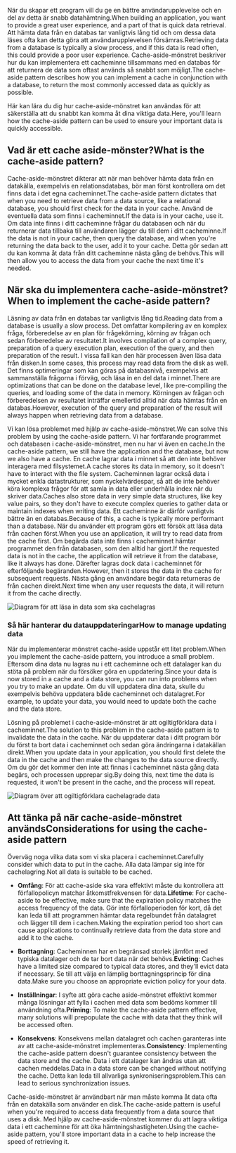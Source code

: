 <span data-ttu-id="83cd5-101">När du skapar ett program vill du ge en bättre användarupplevelse och en del av detta är snabb datahämtning.</span><span class="sxs-lookup"><span data-stu-id="83cd5-101">When building an application, you want to provide a great user experience, and a part of that is quick data retrieval.</span></span> <span data-ttu-id="83cd5-102">Att hämta data från en databas tar vanligtvis lång tid och om dessa data läses ofta kan detta göra att användarupplevelsen försämras.</span><span class="sxs-lookup"><span data-stu-id="83cd5-102">Retrieving data from a database is typically a slow process, and if this data is read often, this could provide a poor user experience.</span></span> <span data-ttu-id="83cd5-103">Cache-aside-mönstret beskriver hur du kan implementera ett cacheminne tillsammans med en databas för att returnera de data som oftast används så snabbt som möjligt.</span><span class="sxs-lookup"><span data-stu-id="83cd5-103">The cache-aside pattern describes how you can implement a cache in conjunction with a database, to return the most commonly accessed data as quickly as possible.</span></span>

<span data-ttu-id="83cd5-104">Här kan lära du dig hur cache-aside-mönstret kan användas för att säkerställa att du snabbt kan komma åt dina viktiga data.</span><span class="sxs-lookup"><span data-stu-id="83cd5-104">Here, you'll learn how the cache-aside pattern can be used to ensure your important data is quickly accessible.</span></span>

## <a name="what-is-the-cache-aside-pattern"></a><span data-ttu-id="83cd5-105">Vad är ett cache aside-mönster?</span><span class="sxs-lookup"><span data-stu-id="83cd5-105">What is the cache-aside pattern?</span></span>

<span data-ttu-id="83cd5-106">Cache-aside-mönstret dikterar att när man behöver hämta data från en datakälla, exempelvis en relationsdatabas, bör man först kontrollera om det finns data i det egna cacheminnet.</span><span class="sxs-lookup"><span data-stu-id="83cd5-106">The cache-aside pattern dictates that when you need to retrieve data from a data source, like a relational database, you should first check for the data in your cache.</span></span> <span data-ttu-id="83cd5-107">Använd de eventuella data som finns i cacheminnet.</span><span class="sxs-lookup"><span data-stu-id="83cd5-107">If the data is in your cache, use it.</span></span> <span data-ttu-id="83cd5-108">Om data inte finns i ditt cacheminne frågar du databasen och när du returnerar data tillbaka till användaren lägger du till dem i ditt cacheminne.</span><span class="sxs-lookup"><span data-stu-id="83cd5-108">If the data is not in your cache, then query the database, and when you're returning the data back to the user, add it to your cache.</span></span> <span data-ttu-id="83cd5-109">Detta gör sedan att du kan komma åt data från ditt cacheminne nästa gång de behövs.</span><span class="sxs-lookup"><span data-stu-id="83cd5-109">This will then allow you to access the data from your cache the next time it's needed.</span></span>

## <a name="when-to-implement-the-cache-aside-pattern"></a><span data-ttu-id="83cd5-110">När ska du implementera cache-aside-mönstret?</span><span class="sxs-lookup"><span data-stu-id="83cd5-110">When to implement the cache-aside pattern?</span></span>

<span data-ttu-id="83cd5-111">Läsning av data från en databas tar vanligtvis lång tid.</span><span class="sxs-lookup"><span data-stu-id="83cd5-111">Reading data from a database is usually a slow process.</span></span> <span data-ttu-id="83cd5-112">Det omfattar kompilering av en komplex fråga, förberedelse av en plan för frågekörning, körning av frågan och sedan förberedelse av resultatet.</span><span class="sxs-lookup"><span data-stu-id="83cd5-112">It involves compilation of a complex query, preparation of a query execution plan, execution of the query, and then preparation of the result.</span></span> <span data-ttu-id="83cd5-113">I vissa fall kan den här processen även läsa data från disken.</span><span class="sxs-lookup"><span data-stu-id="83cd5-113">In some cases, this process may read data from the disk as well.</span></span> <span data-ttu-id="83cd5-114">Det finns optimeringar som kan göras på databasnivå, exempelvis att sammanställa frågorna i förväg, och läsa in en del data i minnet.</span><span class="sxs-lookup"><span data-stu-id="83cd5-114">There are optimizations that can be done on the database level, like pre-compiling the queries, and loading some of the data in memory.</span></span> <span data-ttu-id="83cd5-115">Körningen av frågan och förberedelsen av resultatet inträffar emellertid alltid när data hämtas från en databas.</span><span class="sxs-lookup"><span data-stu-id="83cd5-115">However, execution of the query and preparation of the result will always happen when retrieving data from a database.</span></span>

<span data-ttu-id="83cd5-116">Vi kan lösa problemet med hjälp av cache-aside-mönstret.</span><span class="sxs-lookup"><span data-stu-id="83cd5-116">We can solve this problem by using the cache-aside pattern.</span></span> <span data-ttu-id="83cd5-117">Vi har fortfarande programmet och databasen i cache-aside-mönstret, men nu har vi även en cache.</span><span class="sxs-lookup"><span data-stu-id="83cd5-117">In the cache-aside pattern, we still have the application and the database, but now we also have a cache.</span></span> <span data-ttu-id="83cd5-118">En cache lagrar data i minnet så att den inte behöver interagera med filsystemet.</span><span class="sxs-lookup"><span data-stu-id="83cd5-118">A cache stores its data in memory, so it doesn't have to interact with the file system.</span></span> <span data-ttu-id="83cd5-119">Cacheminnen lagrar också data i mycket enkla datastrukturer, som nyckelvärdespar, så att de inte behöver köra komplexa frågor för att samla in data eller underhålla index när du skriver data.</span><span class="sxs-lookup"><span data-stu-id="83cd5-119">Caches also store data in very simple data structures, like key value pairs, so they don't have to execute complex queries to gather data or maintain indexes when writing data.</span></span> <span data-ttu-id="83cd5-120">Ett cacheminne är därför vanligtvis bättre än en databas.</span><span class="sxs-lookup"><span data-stu-id="83cd5-120">Because of this, a cache is typically more performant than a database.</span></span> <span data-ttu-id="83cd5-121">När du använder ett program görs ett försök att läsa data från cachen först.</span><span class="sxs-lookup"><span data-stu-id="83cd5-121">When you use an application, it will try to read data from the cache first.</span></span> <span data-ttu-id="83cd5-122">Om begärda data inte finns i cacheminnet hämtar programmet den från databasen, som den alltid har gjort.</span><span class="sxs-lookup"><span data-stu-id="83cd5-122">If the requested data is not in the cache, the application will retrieve it from the database, like it always has done.</span></span> <span data-ttu-id="83cd5-123">Därefter lagras dock data i cacheminnet för efterföljande begäranden.</span><span class="sxs-lookup"><span data-stu-id="83cd5-123">However, then it stores the data in the cache for subsequent requests.</span></span> <span data-ttu-id="83cd5-124">Nästa gång en användare begär data returneras de från cachen direkt.</span><span class="sxs-lookup"><span data-stu-id="83cd5-124">Next time when any user requests the data, it will return it from the cache directly.</span></span>

![Diagram för att läsa in data som ska cachelagras](../media/8-cache-aside-set-cache.png)

### <a name="how-to-manage-updating-data"></a><span data-ttu-id="83cd5-126">Så här hanterar du datauppdateringar</span><span class="sxs-lookup"><span data-stu-id="83cd5-126">How to manage updating data</span></span>

<span data-ttu-id="83cd5-127">När du implementerar mönstret cache-aside uppstår ett litet problem.</span><span class="sxs-lookup"><span data-stu-id="83cd5-127">When you implement the cache-aside pattern, you introduce a small problem.</span></span> <span data-ttu-id="83cd5-128">Eftersom dina data nu lagras nu i ett cacheminne och ett datalager kan du stöta på problem när du försöker göra en uppdatering.</span><span class="sxs-lookup"><span data-stu-id="83cd5-128">Since your data is now stored in a cache and a data store, you can run into problems when you try to make an update.</span></span> <span data-ttu-id="83cd5-129">Om du vill uppdatera dina data, skulle du exempelvis behöva uppdatera både cacheminnet och datalagret.</span><span class="sxs-lookup"><span data-stu-id="83cd5-129">For example, to update your data, you would need to update both the cache and the data store.</span></span>

<span data-ttu-id="83cd5-130">Lösning på problemet i cache-aside-mönstret är att ogiltigförklara data i cacheminnet.</span><span class="sxs-lookup"><span data-stu-id="83cd5-130">The solution to this problem in the cache-aside pattern is to invalidate the data in the cache.</span></span> <span data-ttu-id="83cd5-131">När du uppdaterar data i ditt program bör du först ta bort data i cacheminnet och sedan göra ändringarna i datakällan direkt.</span><span class="sxs-lookup"><span data-stu-id="83cd5-131">When you update data in your application, you should first delete the data in the cache and then make the changes to the data source directly.</span></span> <span data-ttu-id="83cd5-132">Om du gör det kommer den inte att finnas i cacheminnet nästa gång data begärs, och processen upprepar sig.</span><span class="sxs-lookup"><span data-stu-id="83cd5-132">By doing this, next time the data is requested, it won't be present in the cache, and the process will repeat.</span></span> 

![Diagram över att ogiltigförklara cachelagrade data](../media/8-cache-aside-invalidate.png)

## <a name="considerations-for-using-the-cache-aside-pattern"></a><span data-ttu-id="83cd5-134">Att tänka på när cache-aside-mönstret används</span><span class="sxs-lookup"><span data-stu-id="83cd5-134">Considerations for using the cache-aside pattern</span></span>

<span data-ttu-id="83cd5-135">Överväg noga vilka data som vi ska placera i cacheminnet.</span><span class="sxs-lookup"><span data-stu-id="83cd5-135">Carefully consider which data to put in the cache.</span></span> <span data-ttu-id="83cd5-136">Alla data lämpar sig inte för cachelagring.</span><span class="sxs-lookup"><span data-stu-id="83cd5-136">Not all data is suitable to be cached.</span></span>

- <span data-ttu-id="83cd5-137">**Omfång**: För att cache-aside ska vara effektivt måste du kontrollera att förfallopolicyn matchar åtkomstfrekvensen för data.</span><span class="sxs-lookup"><span data-stu-id="83cd5-137">**Lifetime**: For cache-aside to be effective, make sure that the expiration policy matches the access frequency of the data.</span></span> <span data-ttu-id="83cd5-138">Gör inte förfalloperioden för kort, då det kan leda till att programmen hämtar data regelbundet från datalagret och lägger till dem i cachen.</span><span class="sxs-lookup"><span data-stu-id="83cd5-138">Making the expiration period too short can cause applications to continually retrieve data from the data store and add it to the cache.</span></span>

- <span data-ttu-id="83cd5-139">**Borttagning**: Cacheminnen har en begränsad storlek jämfört med typiska datalager och de tar bort data när det behövs.</span><span class="sxs-lookup"><span data-stu-id="83cd5-139">**Evicting**: Caches have a limited size compared to typical data stores, and they'll evict data if necessary.</span></span> <span data-ttu-id="83cd5-140">Se till att välja en lämplig borttagningsprincip för dina data.</span><span class="sxs-lookup"><span data-stu-id="83cd5-140">Make sure you choose an appropriate eviction policy for your data.</span></span>

- <span data-ttu-id="83cd5-141">**Inställningar**: I syfte att göra cache aside-mönstret effektivt kommer många lösningar att fylla i cachen med data som bedöms kommer till användning ofta.</span><span class="sxs-lookup"><span data-stu-id="83cd5-141">**Priming**: To make the cache-aside pattern effective, many solutions will prepopulate the cache with data that they think will be accessed often.</span></span>

- <span data-ttu-id="83cd5-142">**Konsekvens**: Konsekvens mellan datalagret och cachen garanteras inte av att cache-aside-mönstret implementeras.</span><span class="sxs-lookup"><span data-stu-id="83cd5-142">**Consistency**: Implementing the cache-aside pattern doesn't guarantee consistency between the data store and the cache.</span></span> <span data-ttu-id="83cd5-143">Data i ett datalager kan ändras utan att cachen meddelas.</span><span class="sxs-lookup"><span data-stu-id="83cd5-143">Data in a data store can be changed without notifying the cache.</span></span> <span data-ttu-id="83cd5-144">Detta kan leda till allvarliga synkroniseringsproblem.</span><span class="sxs-lookup"><span data-stu-id="83cd5-144">This can lead to serious synchronization issues.</span></span>

<span data-ttu-id="83cd5-145">Cache-aside-mönstret är användbart när man måste komma åt data ofta från en datakälla som använder en disk.</span><span class="sxs-lookup"><span data-stu-id="83cd5-145">The cache-aside pattern is useful when you're required to access data frequently from a data source that uses a disk.</span></span> <span data-ttu-id="83cd5-146">Med hjälp av cache-aside-mönstret kommer du att lagra viktiga data i ett cacheminne för att öka hämtningshastigheten.</span><span class="sxs-lookup"><span data-stu-id="83cd5-146">Using the cache-aside pattern, you'll store important data in a cache to help increase the speed of retrieving it.</span></span> 